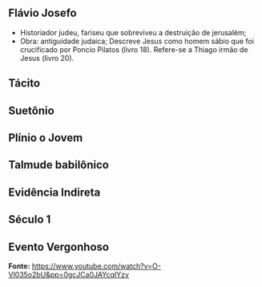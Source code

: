 ## Flávio Josefo
- Historiador judeu, fariseu que sobreviveu a destruição de jerusalém;
- Obra: antiguidade judaica;
Descreve Jesus como homem sábio que foi crucificado por Poncio Pilatos (livro 18).
Refere-se a Thiago irmão de Jesus (livro 20).

## Tácito

## Suetônio

## Plínio o Jovem

## Talmude babilônico

## Evidência Indireta

## Século 1

## Evento Vergonhoso

**Fonte:** https://www.youtube.com/watch?v=O-Vl035o2bU&pp=0gcJCa0JAYcqIYzv